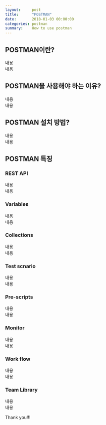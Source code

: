 ```yaml
---
layout:     post
title:      "POSTMAN"
date:       2018-01-03 00:00:00
categories: postman
summary:    How to use postman
---
```


## POSTMAN이란?

내용<br>
내용

## POSTMAN을 사용해야 하는 이유?

내용<br>
내용

## POSTMAN 설치 방법?

내용<br>
내용

## POSTMAN 특징

### REST API

내용<br>
내용

### Variables

내용<br>
내용

### Collections

내용<br>
내용

### Test scnario

내용<br>
내용

### Pre-scripts

내용<br>
내용

### Monitor

내용<br>
내용

### Work flow

내용<br>
내용

### Team Library

내용<br>
내용

Thank you!!!